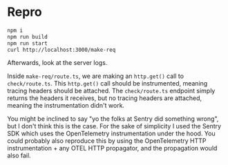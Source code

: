 # Repro

```sh
npm i
npm run build
npm run start
curl http://localhost:3000/make-req
```

Afterwards, look at the server logs.

Inside `make-req/route.ts`, we are making an `http.get()` call to `check/route.ts`.
This `http.get()` call should be instrumented, meaning tracing headers should be attached.
The `check/route.ts` endpoint simply returns the headers it receives, but no tracing headers are attached, meaning the instrumentation didn't work.

You might be inclined to say "yo the folks at Sentry did something wrong", but I don't think this is the case.
For the sake of simplicity I used the Sentry SDK which uses the OpenTelemetry instrumentation under the hood.
You could probably also reproduce this by using the OpenTelemetry HTTP instrumentation + any OTEL HTTP propagator, and the propagation would also fail.
